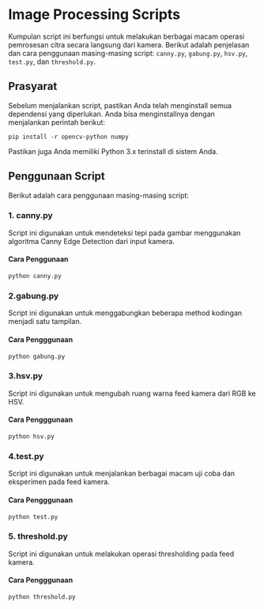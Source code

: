 # Image Processing Scripts

Kumpulan script ini berfungsi untuk melakukan berbagai macam operasi pemrosesan citra secara langsung dari kamera. Berikut adalah penjelasan dan cara penggunaan masing-masing script: `canny.py`, `gabung.py`, `hsv.py`, `test.py`, dan `threshold.py`.

## Prasyarat

Sebelum menjalankan script, pastikan Anda telah menginstall semua dependensi yang diperlukan. Anda bisa menginstallnya dengan menjalankan perintah berikut:

```
pip install -r opencv-python numpy
```

Pastikan juga Anda memiliki Python 3.x terinstall di sistem Anda.

## Penggunaan Script

Berikut adalah cara penggunaan masing-masing script:

### 1. canny.py

Script ini digunakan untuk mendeteksi tepi pada gambar menggunakan algoritma Canny Edge Detection dari input kamera.

#### Cara Penggunaan

```
python canny.py
```

### 2.gabung.py

Script ini digunakan untuk menggabungkan beberapa method kodingan menjadi satu tampilan.

#### Cara Pengggunaan

```
python gabung.py
```

### 3.hsv.py

Script ini digunakan untuk mengubah ruang warna feed kamera dari RGB ke HSV.

#### Cara Pengggunaan
```
python hsv.py
```

### 4.test.py
Script ini digunakan untuk menjalankan berbagai macam uji coba dan eksperimen pada feed kamera.

#### Cara Pengggunaan
```
python test.py
```

### 5. threshold.py

Script ini digunakan untuk melakukan operasi thresholding pada feed kamera.

#### Cara Pengggunaan

```
python threshold.py
```


